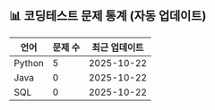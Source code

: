 















## 📊 코딩테스트 문제 통계 (자동 업데이트)

| 언어 | 문제 수 | 최근 업데이트 |
|------|----------|----------------|
| Python | 5 | 2025-10-22 |
| Java | 0 | 2025-10-22 |
| SQL | 0 | 2025-10-22 |

